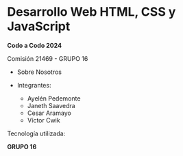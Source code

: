 # Desarrollo Web HTML, CSS y JavaScript

**Codo a Codo 2024**

Comisión 21469  - GRUPO 16 

* Sobre Nosotros
* Integrantes:

  - Ayelén Pedemonte
  - Janeth Saavedra
  - Cesar Aramayo
  - Víctor Cwik


Tecnología utilizada:

**GRUPO 16** 
